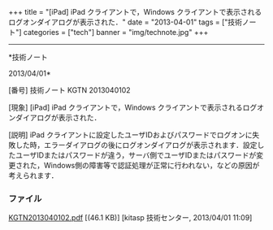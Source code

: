 ﻿+++
title = "[iPad] iPad クライアントで，Windows クライアントで表示されるログオンダイアログが表示された．"
date = "2013-04-01"
tags = ["技術ノート"]
categories = ["tech"]
banner = "img/technote.jpg"
+++

-----------------------------------------------------------------------------------------------------------------------------

*技術ノート

2013/04/01*


[番号]
技術ノート KGTN 2013040102

[現象]
[iPad] iPad クライアントで，Windows
クライアントで表示されるログオンダイアログが表示された．

[説明]
iPad
クライアントに設定したユーザIDおよびパスワードでログオンに失敗した時，エラーダイアログの後にログオンダイアログが表示されます．設定したユーザIDまたはパスワードが違う，サーバ側でユーザIDまたはパスワードが変更された，Windows側の障害等で認証処理が正常に行われない，などの原因が考えられます．


### ファイル

 
 


[KGTN2013040102.pdf](http://techreport.kitasp.net/attachments/download/1300/KGTN2013040102.pdf)
 [(46.1 KB)] [kitasp 技術センター, 2013/04/01
11:09]


 


 

